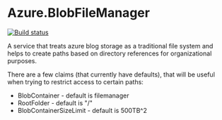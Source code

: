 # Azure.BlobFileManager

[![Build status](https://ci.appveyor.com/api/projects/status/r46wrckv1gnaw8vg/branch/master?svg=true)](https://ci.appveyor.com/project/ssinno28/azure-blobfilemanager/branch/master)

A service that treats azure blog storage as a traditional file system and helps to create paths based on directory references for organizational purposes.

There are a few claims (that currently have defaults), that will be useful when trying to restrict access to certain paths:

 * BlobContainer - default is filemanager
* RootFolder - default is "/"
* BlobContainerSizeLimit - default is 500TB^2